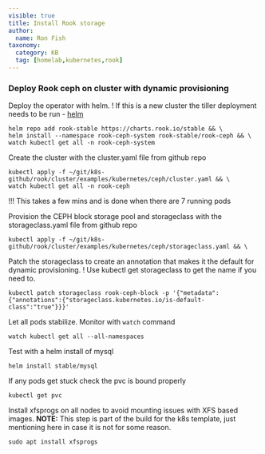 ```yaml
---
visible: true
title: Install Rook storage
author:
  name: Ron Fish
taxonomy:
  category: KB
  tag: [homelab,kubernetes,rook]
---
```


### Deploy Rook ceph on cluster with dynamic provisioning

Deploy the operator with helm.
! If this is a new cluster the tiller deployment needs to be run  - [helm](../helm)
```
helm repo add rook-stable https://charts.rook.io/stable && \
helm install --namespace rook-ceph-system rook-stable/rook-ceph && \
watch kubectl get all -n rook-ceph-system
```
Create the cluster with the cluster.yaml file from github repo
```
kubectl apply -f ~/git/k8s-github/rook/cluster/examples/kubernetes/ceph/cluster.yaml && \
watch kubectl get all -n rook-ceph
```
!!! This takes a few mins and is done when there are 7 running pods

Provision the CEPH block storage pool and storageclass with the storageclass.yaml file from github repo
```
kubectl apply -f ~/git/k8s-github/rook/cluster/examples/kubernetes/ceph/storageclass.yaml && \
```
Patch the storageclass to create an annotation that makes it the default for dynamic provisioning.
! Use kubectl get storageclass to get the name if you need to.
```
kubectl patch storageclass rook-ceph-block -p '{"metadata": {"annotations":{"storageclass.kubernetes.io/is-default-class":"true"}}}'
```
Let all pods stabilize. Monitor with `watch` command
```
watch kubectl get all --all-namespaces
```

Test with a helm install of mysql
```
helm install stable/mysql
```

If any pods get stuck check the pvc is bound properly
```
kubectl get pvc
```


Install xfsprogs on all nodes to avoid mounting issues with XFS based images.
**NOTE:** This step is part of the build for the k8s template, just mentioning here in case it is not for some reason.
```
sudo apt install xfsprogs
```

